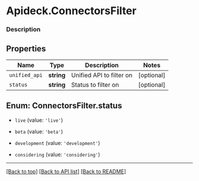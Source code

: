 # Apideck.ConnectorsFilter

### Description

## Properties
Name | Type | Description | Notes
------------ | ------------- | ------------- | -------------
`unified_api` | **string** | Unified API to filter on | [optional] 
`status` | **string** | Status to filter on | [optional] 





<a name="ConnectorsFilterStatus"></a>
## Enum: ConnectorsFilter.status


* `live` (value: `'live'`)

* `beta` (value: `'beta'`)

* `development` (value: `'development'`)

* `considering` (value: `'considering'`)




---

[[Back to top]](#) [[Back to API list]](../../../../README.md#documentation-for-api-endpoints) [[Back to README]](../../../../README.md)


